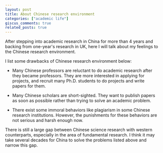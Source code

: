 ```yaml
---
layout: post
title: About Chinese research environment
categories: ["academic life"]
giscus_comments: true
related_posts: true
---
```


After stepping into academic research in China for more than 4 years and backing from one-year's research in UK, here I will talk about my feelings to the Chinese research environment.

I list some drawbacks of Chinese research environment below:

- Many Chinese professors are reluctant to do academic research after they became professors. They are more interested in applying for projects, and recruit many Ph.D. students to do projects and write papers for them.

- Many Chinese scholars are short-sighted. They want to publish papers as soon as possible rather than trying to solve an academic problem.

- There exist some immoral behaviors like plagiarism in some Chinese research institutions. However, the punishments for these behaviors are not serious and harsh enough now.

There is still a large gap between Chinese science research with western counterparts, especially in the area of fundamental research. I think it may take several decades for China to solve the problems listed above and narrow this gap.

<!-- more -->
